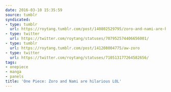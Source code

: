 ```yaml
---
date: 2016-03-10 15:35:59
source: tumblr
syndicated:
- type: tumblr
  url: https://roytang.tumblr.com/post/140802529795/zoro-and-nami-are-hilarious-lol
- type: twitter
  url: https://twitter.com/roytang/statuses/707952574406656001/
- type: tumblr
  url: https://roytang.tumblr.com/post/141208004775/aw-zoro
- type: twitter
  url: https://twitter.com/roytang/statuses/710513177264582656/
tags:
- onepiece
- manga
- panels
title: 'One Piece: Zoro and Nami are hilarious LOL'
---
```


